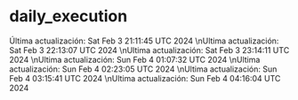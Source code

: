 # daily_execution
Última actualización: Sat Feb  3 21:11:45 UTC 2024
\nUltima actualización: Sat Feb  3 22:13:07 UTC 2024
\nUltima actualización: Sat Feb  3 23:14:11 UTC 2024
\nUltima actualización: Sun Feb  4 01:07:32 UTC 2024
\nUltima actualización: Sun Feb  4 02:23:05 UTC 2024
\nUltima actualización: Sun Feb  4 03:15:41 UTC 2024
\nUltima actualización: Sun Feb  4 04:16:04 UTC 2024
